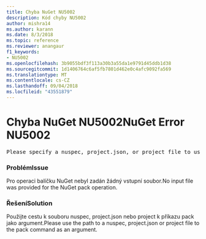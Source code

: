 ```yaml
---
title: Chyba NuGet NU5002
description: Kód chyby NU5002
author: mishra14
ms.author: karann
ms.date: 8/3/2018
ms.topic: reference
ms.reviewer: anangaur
f1_keywords:
- NU5002
ms.openlocfilehash: 3b9055bdf3f113a30b3a55da1e9791d45ddb1d38
ms.sourcegitcommit: 1d1406764c6af5fb7801d462e0c4afc9092fa569
ms.translationtype: MT
ms.contentlocale: cs-CZ
ms.lasthandoff: 09/04/2018
ms.locfileid: "43551879"
---
```

# <a name="nuget-error-nu5002"></a><span data-ttu-id="fca48-103">Chyba NuGet NU5002</span><span class="sxs-lookup"><span data-stu-id="fca48-103">NuGet Error NU5002</span></span>
<pre>Please specify a nuspec, project.json, or project file to use.</pre>

### <a name="issue"></a><span data-ttu-id="fca48-104">Problém</span><span class="sxs-lookup"><span data-stu-id="fca48-104">Issue</span></span>

<span data-ttu-id="fca48-105">Pro operaci balíčku NuGet nebyl zadán žádný vstupní soubor.</span><span class="sxs-lookup"><span data-stu-id="fca48-105">No input file was provided for the NuGet pack operation.</span></span>


### <a name="solution"></a><span data-ttu-id="fca48-106">Řešení</span><span class="sxs-lookup"><span data-stu-id="fca48-106">Solution</span></span>

<span data-ttu-id="fca48-107">Použijte cestu k souboru nuspec, project.json nebo project k příkazu pack jako argument.</span><span class="sxs-lookup"><span data-stu-id="fca48-107">Please use the path to a nuspec, project.json or project file to the pack command as an argument.</span></span>

